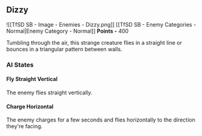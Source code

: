 ## Dizzy
![[TfSD SB - Image - Enemies - Dizzy.png]]
[[TfSD SB - Enemy Categories - Normal|Enemy Category - Normal]]
**Points -** 400

Tumbling through the air, this strange creature flies in a straight line or bounces in a triangular pattern between walls.
### AI States
#### Fly Straight Vertical
The enemy flies straight vertically.
#### Charge Horizontal
The enemy charges for a few seconds and flies horizontally to the direction they're facing.